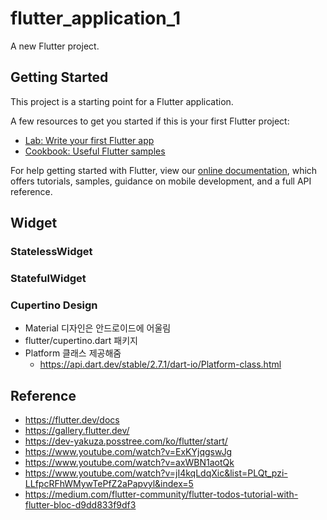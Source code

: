 # flutter_application_1

A new Flutter project.

## Getting Started

This project is a starting point for a Flutter application.

A few resources to get you started if this is your first Flutter project:

- [Lab: Write your first Flutter app](https://flutter.dev/docs/get-started/codelab)
- [Cookbook: Useful Flutter samples](https://flutter.dev/docs/cookbook)

For help getting started with Flutter, view our
[online documentation](https://flutter.dev/docs), which offers tutorials,
samples, guidance on mobile development, and a full API reference.

## Widget

### StatelessWidget

### StatefulWidget

### Cupertino Design

- Material 디자인은 안드로이드에 어울림
- flutter/cupertino.dart 패키지
- Platform 클래스 제공해줌
  - https://api.dart.dev/stable/2.7.1/dart-io/Platform-class.html

## Reference

- https://flutter.dev/docs
- https://gallery.flutter.dev/
- https://dev-yakuza.posstree.com/ko/flutter/start/
- https://www.youtube.com/watch?v=ExKYjqgswJg
- https://www.youtube.com/watch?v=axWBN1aotQk
- https://www.youtube.com/watch?v=jI4kqLdqXic&list=PLQt_pzi-LLfpcRFhWMywTePfZ2aPapvyl&index=5
- https://medium.com/flutter-community/flutter-todos-tutorial-with-flutter-bloc-d9dd833f9df3
